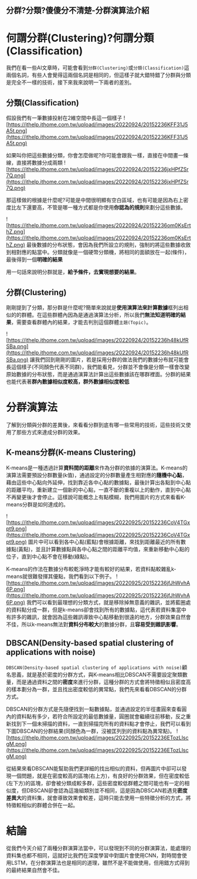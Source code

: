 ## 分群?分類?傻傻分不清楚-分群演算法介紹

# 何謂分群(Clustering)?何謂分類(Classification)

我們在看一些AI文章時，可能會看到`分群(Clustering)`或`分類(Classification)`這兩個名詞，有些人會覺得這兩個名詞是相同的，但這樣子就大錯特錯了分群與分類是完全不一樣的技術，接下來我來說明一下兩者的差別。

## 分類(Classification)

假設我們有一筆數據投射在2維空間中長這一個樣子
![https://ithelp.ithome.com.tw/upload/images/20220924/20152236KFF31J5A5t.png](https://ithelp.ithome.com.tw/upload/images/20220924/20152236KFF31J5A5t.png)

如果叫你把這些數據分類，你會怎麼做呢?你可能會跟我一樣，直接在中間畫一條線，直接將數據分成兩類
![https://ithelp.ithome.com.tw/upload/images/20220924/20152236jxHPfZSr7Q.png](https://ithelp.ithome.com.tw/upload/images/20220924/20152236jxHPfZSr7Q.png)

那這樣做的根據是什麼呢?可能是中間很明顯有空白區域，也有可能是因為右上密度比左下還要高，不管是哪一種方式都是你使用**你認為的規則**來劃分這些數據。

![https://ithelp.ithome.com.tw/upload/images/20220924/20152236om0KsErthZ.png](https://ithelp.ithome.com.tw/upload/images/20220924/20152236om0KsErthZ.png)
最後數據的分布狀態，會因為我們所設立的規則，強制的將這些數據收斂到相對應的點當中。分類就像是一個硬幣分類機，將相同的面額放在一起(條件)，最後得到一個**明確的結果**

用一句話來說明分群就是，**給予條件，去實現想要的結果**。

## 分群(Clustering)

剛剛提到了分類，那分群是什麼呢?簡單來說就是**使用演算法來計算數據**框列出相似的的群體。在這些群體內因為是通過演算法分析，所以我們**無法知道明確的結果**，需要查看群體內的結果，才能去判別這個群體`主題(Topic)`。

![https://ithelp.ithome.com.tw/upload/images/20220924/20152236h48kUfRSBa.png](https://ithelp.ithome.com.tw/upload/images/20220924/20152236h48kUfRSBa.png)
讓我們回到剛剛的圖片，若是採用分群的做法我們的數據分布就可能會長這個樣子(不同顏色代表不同群)，我們能看見，分群並不會像是分類一樣會改變原始數據的分布狀態，而是通過演算法計算出這些數據該在哪群裡面。分群的結果也能代表著**群內數據相似度較高，群外數據相似度較低**

# 分群演算法

了解到分類與分群的差異後，來看看分群到底有哪一些常用的技術，這些技術又使用了那些方式來達成分群的效果。

## K-means分群(K-means Clustering)

K-means是一種透過計算**資料間的距離**來作為分群的依據的演算法。K-means的演算法需要預設分群數量(k值)，通過設定的分群數量產生相對應的**隨機中心點**，藉由這些中心點向外延伸，找到靠近各中心點的數據點，最後計算出各點到中心點的距離平均，重新建立一個新的中心點，一直不斷的重複以上的動作，直到中心點不再變更後才會停止。這樣說可能概念上有點模糊，我們用圖片的方式來看看K-means分群是如何達成的。

![https://ithelp.ithome.com.tw/upload/images/20220925/20152236CoV4TGxpt9.png](https://ithelp.ithome.com.tw/upload/images/20220925/20152236CoV4TGxpt9.png)
圖片中可以看到各中心點(藍點)會根據距離，來找到距離最近的所有數據點(黃點)，並且計算數據點與各中心點之間的距離平均值，來重新移動中心點的位子，直到中心點不會在移動(綠點)。

K-means的作法在數據分布較乾淨時才能有較好的結果，若資料點較雜亂k-means就很難發揮其優點，我們看到以下例子。
![https://ithelp.ithome.com.tw/upload/images/20220925/20152236jfJhWvhA6P.png](https://ithelp.ithome.com.tw/upload/images/20220925/20152236jfJhWvhA6P.png)
我們可以看到最理想的分類方式，就是移除掉無意義的雜訊，並將藍圈處的資料點分成一群，但是k-means卻會找到所有的數據點，這代表若資料集當中有許多的雜訊，就會因為這些雜訊導致中心點移動到很遠的地方，分群效果自然會不佳，所以k-means無法對**資料分布較大**的數據分群，且**容易受到雜訊影響**。

## DBSCAN(Density-based spatial clustering of applications with noise)

`DBSCAN(Density-based spatial clustering of applications with noise)`顧名思義，就是基於密度的分群方式，與K-means相比DBSCAN不需要設定聚類數量，而是通過資料之間的**密度**來進行分群，這種分群的方式會將特徵相似且密度高的樣本劃分為一群，並且找出密度較低的異常點，我們先來看看DBSCAN的分群方式。

DBSCAN的分群方式是先隨便找到一點數據點，並通過設定的半徑畫圓來查看圓內的資料點有多少，若符合所設定的最低數據量，圓圈就會繼續往前移動，反之重新找到下一個未掃描的資料，一直到掃描完所有的資料點才會停止，我們可以看到下圖DBSCAN的分群結果(同顏色為一群，沒被匡列到的資料點為異常點)。
![https://ithelp.ithome.com.tw/upload/images/20220925/20152236ETozLlscgM.png](https://ithelp.ithome.com.tw/upload/images/20220925/20152236ETozLlscgM.png)

從結果來看DBSCAN能幫助我們更詳細的找出相似的資料，但再圖片中卻可以發現一個問題，就是在密度較高的區塊(右上方)，有良好的分群效果，但在密度較低(左下方)的區塊，卻會被分類成較多群，這些密度較低群體之間可能也有一定的相似度，但DBSCAN卻會認為這幾組類別並不相同，這是因為DBSCAN若遇見**密度差異大**的資料集，就會導致效果會較差，這時只能去使用一些特徵分析的方式，將特徵較相似的群體合併在一起。

# 結論

從我們今天介紹了兩種分群演算法當中，可以發現到不同的分群演算法，能處理的資料集也都不相同，這就好比我們在深度學習中對圖片會使用CNN，對時間會使用LSTM，在分群演算法也是相同的道理，雖然不是不能做使用，但用錯方式得到的最終結果自然會不佳。

